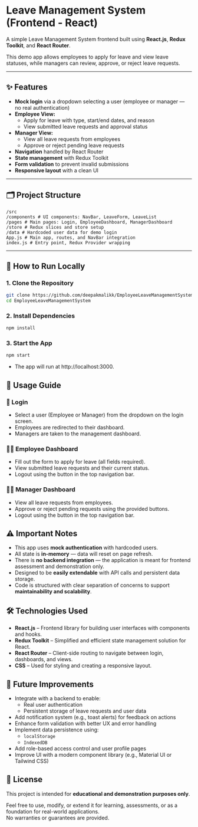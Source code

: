 # Leave Management System (Frontend - React)

A simple Leave Management System frontend built using **React.js**, **Redux Toolkit**, and **React Router**.

This demo app allows employees to apply for leave and view leave statuses, while managers can review, approve, or reject leave requests.

---

## ✨ Features

- **Mock login** via a dropdown selecting a user (employee or manager — no real authentication)
- **Employee View:**
  - Apply for leave with type, start/end dates, and reason
  - View submitted leave requests and approval status
- **Manager View:**
  - View all leave requests from employees
  - Approve or reject pending leave requests
- **Navigation** handled by React Router
- **State management** with Redux Toolkit
- **Form validation** to prevent invalid submissions
- **Responsive layout** with a clean UI

---

## 🗂️ Project Structure

```
/src
/components # UI components: NavBar, LeaveForm, LeaveList
/pages # Main pages: Login, EmployeeDashboard, ManagerDashboard
/store # Redux slices and store setup
/data # Hardcoded user data for demo login
App.js # Main app, routes, and NavBar integration
index.js # Entry point, Redux Provider wrapping
```


---

## 🚀 How to Run Locally

### 1. Clone the Repository

```bash
git clone https://github.com/deepakmalikk/EmployeeLeaveManagementSystem.git
cd EmployeeLeaveManagementSystem
```
### 2. Install Dependencies
```bash
npm install
```

### 3. Start the App
```bash
npm start
```
- The app will run at http://localhost:3000.
## 📘 Usage Guide

### 🔐 Login

- Select a user (Employee or Manager) from the dropdown on the login screen.
- Employees are redirected to their dashboard.
- Managers are taken to the management dashboard.

### 👩‍💼 Employee Dashboard

- Fill out the form to apply for leave (all fields required).
- View submitted leave requests and their current status.
- Logout using the button in the top navigation bar.

### 🧑‍💼 Manager Dashboard

- View all leave requests from employees.
- Approve or reject pending requests using the provided buttons.
- Logout using the button in the top navigation bar.

## ⚠️ Important Notes

- This app uses **mock authentication** with hardcoded users.
- All state is **in-memory** — data will reset on page refresh.
- There is **no backend integration** — the application is meant for frontend assessment and demonstration only.
- Designed to be **easily extendable** with API calls and persistent data storage.
- Code is structured with clear separation of concerns to support **maintainability and scalability**.

## 🛠️ Technologies Used

- **React.js** – Frontend library for building user interfaces with components and hooks.
- **Redux Toolkit** – Simplified and efficient state management solution for React.
- **React Router** – Client-side routing to navigate between login, dashboards, and views.
- **CSS** – Used for styling and creating a responsive layout.
## 🔮 Future Improvements

- Integrate with a backend to enable:
  - Real user authentication
  - Persistent storage of leave requests and user data
- Add notification system (e.g., toast alerts) for feedback on actions
- Enhance form validation with better UX and error handling
- Implement data persistence using:
  - `localStorage`
  - `IndexedDB`
- Add role-based access control and user profile pages
- Improve UI with a modern component library (e.g., Material UI or Tailwind CSS)

## 📄 License

This project is intended for **educational and demonstration purposes only**.

Feel free to use, modify, or extend it for learning, assessments, or as a foundation for real-world applications.  
No warranties or guarantees are provided.


